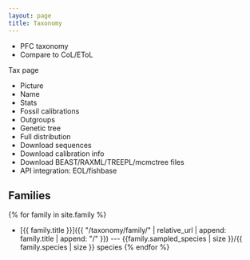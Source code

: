 ```yaml
---
layout: page
title: Taxonomy
---
```



- PFC taxonomy
- Compare to CoL/EToL

Tax page
- Picture
- Name
- Stats
- Fossil calibrations
- Outgroups
- Genetic tree
- Full distribution
- Download sequences
- Download calibration info
- Download BEAST/RAXML/TREEPL/mcmctree files
- API integration: EOL/fishbase

## Families

{% for family in site.family %}
* [{{ family.title }}]({{ "/taxonomy/family/" | relative_url | append: family.title | append: "/" }}) --- {{family.sampled_species | size }}/{{ family.species | size }} species {% endfor %}


